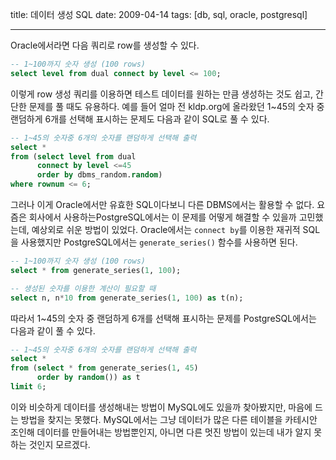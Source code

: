 title: 데이터 생성 SQL
date: 2009-04-14
tags: [db, sql, oracle, postgresql]

---
Oracle에서라면 다음 쿼리로 row를 생성할 수 있다.

```sql
-- 1~100까지 숫자 생성 (100 rows)
select level from dual connect by level <= 100;
```

이렇게 row 생성 쿼리를 이용하면 테스트 데이터를 원하는 만큼 생성하는 것도 쉽고, 간단한 문제를 풀 때도 유용하다. 예를 들어 얼마 전 kldp.org에 올라왔던 1~45의 숫자 중 랜덤하게 6개를 선택해 표시하는 문제도 다음과 같이 SQL로 풀 수 있다.
<!--more-->

```sql
-- 1~45의 숫자중 6개의 숫자를 랜덤하게 선택해 출력
select *
from (select level from dual
      connect by level <=45
      order by dbms_random.random)
where rownum <= 6;
```

그러나 이게 Oracle에서만 유효한 SQL이다보니 다른 DBMS에서는 활용할 수 없다. 요즘은 회사에서 사용하는PostgreSQL에서는 이 문제를 어떻게 해결할 수 있을까 고민했는데, 예상외로 쉬운 방법이 있었다. Oracle에서는 `connect by`를 이용한 재귀적 SQL을 사용했지만 PostgreSQL에서는 `generate_series()` 함수를 사용하면 된다.

```sql
-- 1~100까지 숫자 생성 (100 rows)
select * from generate_series(1, 100);

-- 생성된 숫자를 이용한 계산이 필요할 때
select n, n*10 from generate_series(1, 100) as t(n);
```

따라서 1~45의 숫자 중 랜덤하게 6개를 선택해 표시하는 문제를 PostgreSQL에서는 다음과 같이 풀 수 있다.

```sql
-- 1~45의 숫자중 6개의 숫자를 랜덤하게 선택해 출력
select *
from (select * from generate_series(1, 45)
      order by random()) as t
limit 6;
```

이와 비슷하게 데이터를 생성해내는 방법이 MySQL에도 있을까 찾아봤지만, 마음에 드는 방법을 찾지는 못했다. MySQL에서는 그냥 데이터가 많은 다른 테이블을 카테시안 조인해 데이터를 만들어내는 방법뿐인지, 아니면 다른 멋진 방법이 있는데 내가 알지 못하는 것인지 모르겠다.
